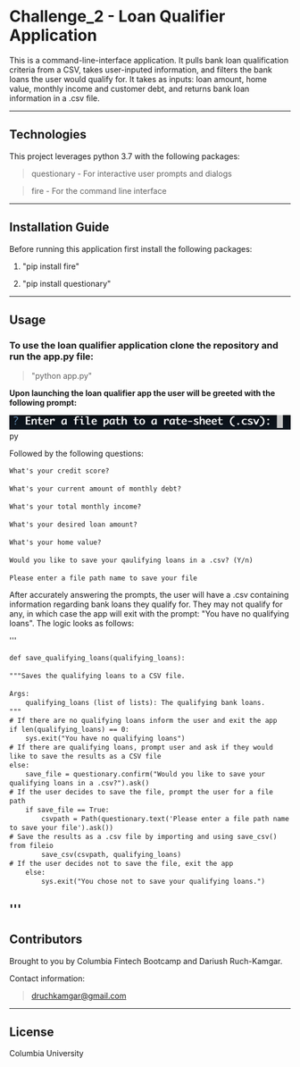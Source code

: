 # Challenge_2 - Loan Qualifier Application
This is a command-line-interface application. It pulls bank loan qualification criteria from a CSV, takes user-inputed information, and filters the bank loans the user would qualify for. It takes as inputs: loan amount, home value, monthly income and customer debt, and returns bank loan information in a .csv file. 

---

## Technologies
This project leverages python 3.7 with the following packages:

> questionary - For interactive user prompts and dialogs

> fire - For the command line interface

---

## Installation Guide
Before running this application first install the following packages:

1. "pip install fire"

2. "pip install questionary"


---

## Usage
### To use the loan qualifier application clone the repository and run the app.py file:

>"python app.py"



**Upon launching the loan qualifier app the user will be greeted with the following prompt:**

!['Enter a file path to a rate-sheet (.csv):'](https://github.com/druchkamgar/Challenge_2_vFinal/blob/78411570c9c7558a68614be9995bda9da26490f6/Screen%20Shot%202021-07-08%20at%2012.58.55%20PM.png)py

Followed by the following questions:

    What's your credit score?

    What's your current amount of monthly debt?

    What's your total monthly income?

    What's your desired loan amount?

    What's your home value?

    Would you like to save your qaulifying loans in a .csv? (Y/n)
    
    Please enter a file path name to save your file

After accurately answering the prompts, the user will have a .csv containing information regarding bank loans they qualify for. They may not qualify for any, in which case the app will exit with the prompt: "You have no qualifying loans". The logic looks as follows:


'''

    def save_qualifying_loans(qualifying_loans):
    
    """Saves the qualifying loans to a CSV file.

    Args:
        qualifying_loans (list of lists): The qualifying bank loans.
    """
    # If there are no qualifying loans inform the user and exit the app
    if len(qualifying_loans) == 0:
        sys.exit("You have no qualifying loans")
    # If there are qualifying loans, prompt user and ask if they would like to save the results as a CSV file
    else:
        save_file = questionary.confirm("Would you like to save your qualifying loans in a .csv?").ask()
    # If the user decides to save the file, prompt the user for a file path
        if save_file == True:
            csvpath = Path(questionary.text('Please enter a file path name to save your file').ask())
    # Save the results as a .csv file by importing and using save_csv() from fileio
            save_csv(csvpath, qualifying_loans)
    # If the user decides not to save the file, exit the app
        else:
            sys.exit("You chose not to save your qualifying loans.")
'''
---

## Contributors
Brought to you by Columbia Fintech Bootcamp and Dariush Ruch-Kamgar. 

Contact information: 
> druchkamgar@gmail.com

---

## License
Columbia University
